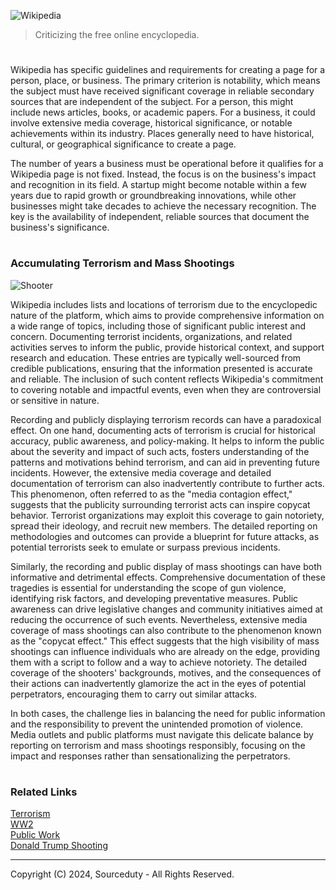 ![Wikipedia](https://github.com/sourceduty/Wikipedia/assets/123030236/db24af6b-b2b3-4efe-9fa4-1b990d694b00)

> Criticizing the free online encyclopedia.
#

Wikipedia has specific guidelines and requirements for creating a page for a person, place, or business. The primary criterion is notability, which means the subject must have received significant coverage in reliable secondary sources that are independent of the subject. For a person, this might include news articles, books, or academic papers. For a business, it could involve extensive media coverage, historical significance, or notable achievements within its industry. Places generally need to have historical, cultural, or geographical significance to create a page.

The number of years a business must be operational before it qualifies for a Wikipedia page is not fixed. Instead, the focus is on the business's impact and recognition in its field. A startup might become notable within a few years due to rapid growth or groundbreaking innovations, while other businesses might take decades to achieve the necessary recognition. The key is the availability of independent, reliable sources that document the business's significance.

#
### Accumulating Terrorism and Mass Shootings

![Shooter](https://github.com/sourceduty/Wikipedia/assets/123030236/19494cb0-8def-4cd6-b1db-c0cd7589ef90)

Wikipedia includes lists and locations of terrorism due to the encyclopedic nature of the platform, which aims to provide comprehensive information on a wide range of topics, including those of significant public interest and concern. Documenting terrorist incidents, organizations, and related activities serves to inform the public, provide historical context, and support research and education. These entries are typically well-sourced from credible publications, ensuring that the information presented is accurate and reliable. The inclusion of such content reflects Wikipedia's commitment to covering notable and impactful events, even when they are controversial or sensitive in nature.

Recording and publicly displaying terrorism records can have a paradoxical effect. On one hand, documenting acts of terrorism is crucial for historical accuracy, public awareness, and policy-making. It helps to inform the public about the severity and impact of such acts, fosters understanding of the patterns and motivations behind terrorism, and can aid in preventing future incidents. However, the extensive media coverage and detailed documentation of terrorism can also inadvertently contribute to further acts. This phenomenon, often referred to as the "media contagion effect," suggests that the publicity surrounding terrorist acts can inspire copycat behavior. Terrorist organizations may exploit this coverage to gain notoriety, spread their ideology, and recruit new members. The detailed reporting on methodologies and outcomes can provide a blueprint for future attacks, as potential terrorists seek to emulate or surpass previous incidents.

Similarly, the recording and public display of mass shootings can have both informative and detrimental effects. Comprehensive documentation of these tragedies is essential for understanding the scope of gun violence, identifying risk factors, and developing preventative measures. Public awareness can drive legislative changes and community initiatives aimed at reducing the occurrence of such events. Nevertheless, extensive media coverage of mass shootings can also contribute to the phenomenon known as the "copycat effect." This effect suggests that the high visibility of mass shootings can influence individuals who are already on the edge, providing them with a script to follow and a way to achieve notoriety. The detailed coverage of the shooters' backgrounds, motives, and the consequences of their actions can inadvertently glamorize the act in the eyes of potential perpetrators, encouraging them to carry out similar attacks.

In both cases, the challenge lies in balancing the need for public information and the responsibility to prevent the unintended promotion of violence. Media outlets and public platforms must navigate this delicate balance by reporting on terrorism and mass shootings responsibly, focusing on the impact and responses rather than sensationalizing the perpetrators.

#
### Related Links

[Terrorism](https://github.com/sourceduty/Terrorism)
<br>
[WW2](https://github.com/sourceduty/WW2)
<br>
[Public Work](https://github.com/sourceduty/Public_Work)
<br>
[Donald Trump Shooting](https://github.com/sourceduty/Donald_Trump_Shooting)

***
Copyright (C) 2024, Sourceduty - All Rights Reserved.
